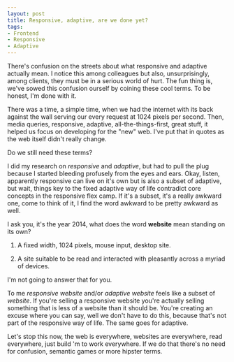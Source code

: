 ```yaml
---
layout: post
title: Responsive, adaptive, are we done yet?
tags:
- Frontend
- Responsive
- Adaptive
---
```

There's confusion on the streets about what responsive and adaptive actually mean. I notice this among colleagues but also, unsurprisingly, among clients, they must be in a serious world of hurt. The fun thing is, we've sowed this confusion ourself by coining these cool terms. To be honest, I'm done with it.

There was a time, a simple time, when we had the internet with its back against the wall serving our every request at 1024 pixels per second. Then, media queries, responsive, adaptive, all-the-things-first, great stuff, it helped us focus on developing for the "new" web. I've put that in quotes as the web itself didn't really change.

Do we still need these terms?

I did my research on *responsive* and *adaptive*, but had to pull the plug because I started bleeding profusely from the eyes and ears. Okay, listen, apparently responsive can live on it's own but is also a subset of adaptive, but wait, things key to the fixed adaptive way of life contradict core concepts in the responsive flex camp. If it's a subset, it's a really awkward one, come to think of it, I find the word awkward to be pretty awkward as well.

I ask you, it's the year 2014, what does the word **website** mean standing on its own?

1. A fixed width, 1024 pixels, mouse input, desktop site.

2. A site suitable to be read and interacted with pleasantly across a myriad of devices.

I'm not going to answer that for you.

To me *responsive website* and/or *adaptive website* feels like a subset of *website*. If you're selling a responsive website you're actually selling something that is less of a website than it should be. You're creating an excuse where you can say, well we don't have to do this, because that's not part of the responsive way of life. The same goes for adaptive.

Let's stop this now, the web is everywhere, websites are everywhere, read everywhere, just build 'm to work everywhere. If we do that there's no need for confusion, semantic games or more hipster terms.